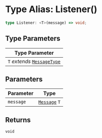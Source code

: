 # Type Alias: Listener()

```ts
type Listener: <T>(message) => void;
```

## Type Parameters

| Type Parameter                                                                  |
| ------------------------------------------------------------------------------- |
| `T` *extends* [`MessageType`](../../../Message.types/enumerations/message-type/index.md) |

## Parameters

| Parameter | Type                                                         |
| --------- | ------------------------------------------------------------ |
| `message` | [`Message`](../../../Message.types/type-aliases/message/index.md) `T` |

## Returns

`void`
